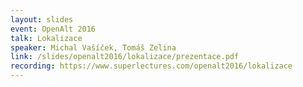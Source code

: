 ```yaml
---
layout: slides
event: OpenAlt 2016
talk: Lokalizace
speaker: Michal Vašíček, Tomáš Zelina
link: /slides/openalt2016/lokalizace/prezentace.pdf
recording: https://www.superlectures.com/openalt2016/lokalizace
---
```



